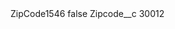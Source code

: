 <?xml version="1.0" encoding="UTF-8"?>
<CustomMetadata xmlns="http://soap.sforce.com/2006/04/metadata" xmlns:xsi="http://www.w3.org/2001/XMLSchema-instance" xmlns:xsd="http://www.w3.org/2001/XMLSchema">
    <label>ZipCode1546</label>
    <protected>false</protected>
    <values>
        <field>Zipcode__c</field>
        <value xsi:type="xsd:string">30012</value>
    </values>
</CustomMetadata>
